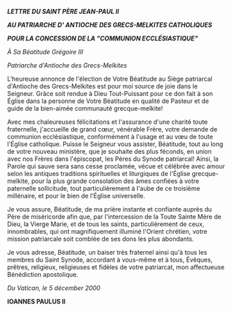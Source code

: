 ***LETTRE DU SAINT PÈRE JEAN-PAUL II***

***AU PATRIARCHE D' ANTIOCHE DES GRECS-MELKITES CATHOLIQUES***

***POUR LA CONCESSION DE LA "COMMUNION ECCLÉSIASTIQUE"***

*À Sa Béatitude Grégoire III*

*Patriarche d'Antioche des Grecs-Melkites*

L'heureuse annonce de l'élection de Votre Béatitude au Siège patriarcal d'Antioche des Grecs-Melkites est pour moi source de joie dans le Seigneur. Grâce soit rendue à Dieu Tout-Puissant pour ce don fait à son Église dans la personne de Votre Béatitude en qualité de Pasteur et de guide de la bien-aimée communauté grecque-melkite!

Avec mes chaleureuses félicitations et l'assurance d'une charité toute fraternelle, j'accueille de grand cœur, vénérable Frère, votre demande de communion ecclésiastique, conformément à l'usage et au vœu de toute l'Église catholique. Puisse le Seigneur vous assister, Béatitude, tout au long de votre nouveau ministère, que je souhaite des plus féconds, en union avec nos Frères dans l'épiscopat, les Pères du Synode patriarcal! Ainsi, la Parole qui sauve sera sans cesse proclamée, vécue et célébrée avec amour selon les antiques traditions spirituelles et liturgiques de l'Église grecque-melkite, pour la plus grande consolation des âmes confiées à votre paternelle sollicitude, tout particulièrement à l'aube de ce troisième millénaire, et pour le bien de l'Église universelle.

Je vous assure, Béatitude, de ma prière instante et confiante auprès du Père de miséricorde afin que, par l'intercession de la Toute Sainte Mère de Dieu, la Vierge Marie, et de tous les saints, particulièrement de ceux, innombrables, qui ont magnifiquement illuminé l'Orient chrétien, votre mission patriarcale soit comblée de ses dons les plus abondants.

Je vous adresse, Béatitude, un baiser très fraternel ainsi qu'à tous les membres du Saint Synode, accordant à vous-même et à tous, Évêques, prêtres, religieux, religieuses et fidèles de votre patriarcat, mon affectueuse Bénédiction apostolique.

*Du Vatican, le 5 décember 2000*

**IOANNES PAULUS II**